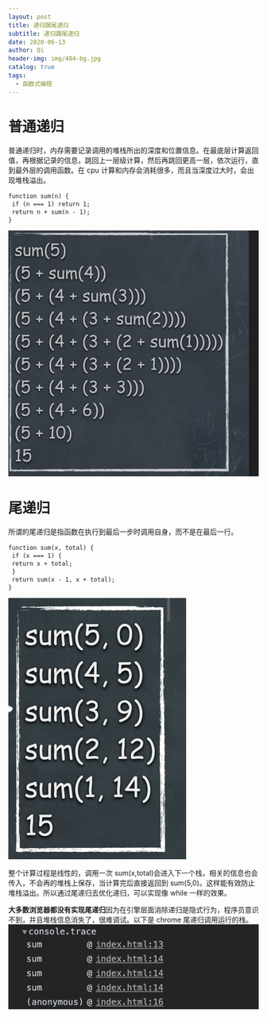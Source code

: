 ```yaml
---
layout: post
title: 递归跟尾递归
subtitle: 递归跟尾递归
date: 2020-06-13
author: Qi
header-img: img/404-bg.jpg
catalog: true
tags:
  - 函数式编程
---
```


# 普通递归

普通递归时，内存需要记录调用的堆栈所出的深度和位置信息。在最底层计算返回值，再根据记录的信息，跳回上一层级计算，然后再跳回更高一层，依次运行，直到最外层的调用函数。在 cpu 计算和内存会消耗很多，而且当深度过大时，会出现堆栈溢出。

```
function sum(n) {
 if (n === 1) return 1;
 return n + sum(n - 1);
}
```

![Image text](img/WechatIMG20.png)

# 尾递归

所谓的尾递归是指函数在执行到最后一步时调用自身，而不是在最后一行。

```
function sum(x, total) {
 if (x === 1) {
 return x + total;
 }
 return sum(x - 1, x + total);
}
```

![Image text](img/WechatIMG21.png)

整个计算过程是线性的，调用一次 sum(x,total)会进入下一个栈，相关的信息也会传入，不会再的堆栈上保存，当计算完后直接返回到 sum(5,0)。这样能有效防止堆栈溢出。所以通过尾递归去优化递归，可以实现像 while 一样的效果。

**大多数浏览器都没有实现尾递归**因为在引擎层面消除递归是隐式行为，程序员意识不到，并且堆栈信息消失了，很难调试。以下是 chrome 尾递归调用运行的栈。
![Image text](img/WechatIMG23.png)
